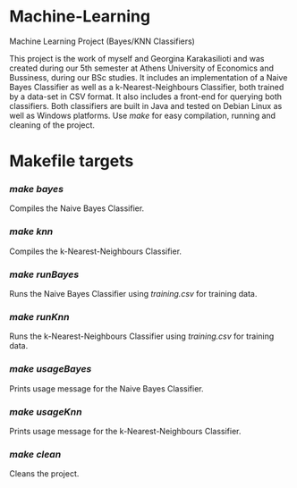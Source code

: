 # Machine-Learning
Machine Learning Project (Bayes/KNN Classifiers)

This project is the work of myself and Georgina Karakasilioti and was created during our 5th semester at Athens University of Economics and Bussiness, during our BSc studies. It includes an implementation of a Naive Bayes Classifier as well as a k-Nearest-Neighbours Classifier, both trained by a data-set in CSV format. It also includes a front-end for querying both classifiers. Both classifiers are built in Java and tested on Debian Linux as well as Windows platforms. Use *make* for easy compilation, running and cleaning of the project. 

# Makefile targets

### *make bayes*
Compiles the Naive Bayes Classifier.

### *make knn*
Compiles the k-Nearest-Neighbours Classifier.

### *make runBayes*
Runs the Naive Bayes Classifier using *training.csv* for training data.

### *make runKnn*
Runs the k-Nearest-Neighbours Classifier using *training.csv* for training data.

### *make usageBayes*
Prints usage message for the Naive Bayes Classifier.

### *make usageKnn*
Prints usage message for the k-Nearest-Neighbours Classifier.

### *make clean*
Cleans the project.
